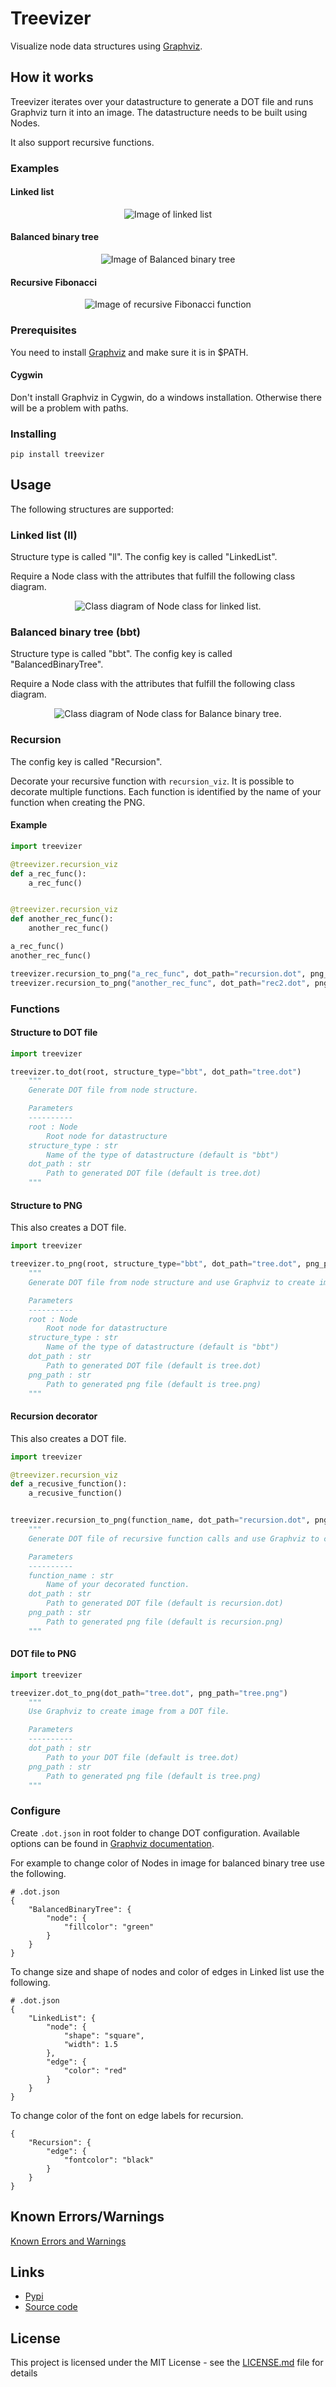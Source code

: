 # Treevizer

Visualize node data structures using [Graphviz](https://graphviz.org/).



## How it works

Treevizer iterates over your datastructure to generate a DOT file and runs Graphviz turn it into an image. The datastructure needs to be built using Nodes.

It also support recursive functions.

### Examples

#### Linked list

<p align="center">
  <img src="https://raw.githubusercontent.com/AndreasArne/treeviz/master/img/ll.png" alt="Image of linked list">
</p>

#### Balanced binary tree

<p align="center">
  <img src="https://raw.githubusercontent.com/AndreasArne/treeviz/master/img/bst.png" alt="Image of Balanced binary tree">
</p>

#### Recursive Fibonacci

<p align="center">
  <img src="https://raw.githubusercontent.com/AndreasArne/treeviz/master/img/fibonacci.png" alt="Image of recursive Fibonacci function">
</p>

### Prerequisites

You need to install [Graphviz](https://graphviz.org/download/) and make sure it is in $PATH.

#### Cygwin

Don't install Graphviz in Cygwin, do a windows installation. Otherwise there will be a problem with paths.



### Installing

```
pip install treevizer
```



## Usage

The following structures are supported:

### Linked list (ll)

Structure type is called "ll". The config key is called "LinkedList".

Require a Node class with the attributes that fulfill the following class diagram.

<p align="center">
  <img src="https://raw.githubusercontent.com/AndreasArne/treeviz/master/img/ll_node_cls.png" alt="Class diagram of Node class for linked list.">
</p>



### Balanced binary tree (bbt)

Structure type is called "bbt". The config key is called "BalancedBinaryTree".

Require a Node class with the attributes that fulfill the following class diagram.

<p align="center">
  <img src="https://raw.githubusercontent.com/AndreasArne/treeviz/master/img/bst_node_cls.png" alt="Class diagram of Node class for Balance binary tree.">
</p>



### Recursion

The config key is called "Recursion".

Decorate your recursive function with `recursion_viz`. It is possible to decorate multiple functions. Each function is identified by the name of your function when creating the PNG.

#### Example
```python
import treevizer

@treevizer.recursion_viz
def a_rec_func():
    a_rec_func()


@treevizer.recursion_viz
def another_rec_func():
    another_rec_func()

a_rec_func()
another_rec_func()

treevizer.recursion_to_png("a_rec_func", dot_path="recursion.dot", png_path="recursion.png")
treevizer.recursion_to_png("another_rec_func", dot_path="rec2.dot", png_path="rec2.png")
```



### Functions

#### Structure to DOT file

```python
import treevizer

treevizer.to_dot(root, structure_type="bbt", dot_path="tree.dot")
    """
    Generate DOT file from node structure.

    Parameters
    ----------
    root : Node
        Root node for datastructure
    structure_type : str
        Name of the type of datastructure (default is "bbt")
    dot_path : str
        Path to generated DOT file (default is tree.dot)
    """
```



#### Structure to PNG

This also creates a DOT file.

```python
import treevizer

treevizer.to_png(root, structure_type="bbt", dot_path="tree.dot", png_path="tree.png")
    """
    Generate DOT file from node structure and use Graphviz to create image.

    Parameters
    ----------
    root : Node
        Root node for datastructure
    structure_type : str
        Name of the type of datastructure (default is "bbt")
    dot_path : str
        Path to generated DOT file (default is tree.dot)
    png_path : str
        Path to generated png file (default is tree.png)
    """
```



#### Recursion decorator

This also creates a DOT file.

```python
import treevizer

@treevizer.recursion_viz
def a_recusive_function():
    a_recusive_function()


treevizer.recursion_to_png(function_name, dot_path="recursion.dot", png_path="recursion.png")
    """
    Generate DOT file of recursive function calls and use Graphviz to create image.

    Parameters
    ----------
    function_name : str
        Name of your decorated function.
    dot_path : str
        Path to generated DOT file (default is recursion.dot)
    png_path : str
        Path to generated png file (default is recursion.png)
    """
```



#### DOT file to PNG

```python
import treevizer

treevizer.dot_to_png(dot_path="tree.dot", png_path="tree.png")
    """
    Use Graphviz to create image from a DOT file.

    Parameters
    ----------
    dot_path : str
        Path to your DOT file (default is tree.dot)
    png_path : str
        Path to generated png file (default is tree.png)
    """
```


### Configure

Create `.dot.json` in root folder to change DOT configuration.  Available options can be found in [Graphviz documentation](https://graphviz.org/doc/info/attrs.html).

For example to change color of Nodes in image for balanced binary tree use the following.

```
# .dot.json
{
    "BalancedBinaryTree": {
        "node": {
            "fillcolor": "green"
        }
    }
}
```

To change size and shape of nodes and color of edges in Linked list use the following.

```
# .dot.json
{
    "LinkedList": {
        "node": {
            "shape": "square",
            "width": 1.5
        },
        "edge": {
            "color": "red"
        }
    }
}
```

To change color of the font on edge labels for recursion.

```
{
    "Recursion": {
        "edge": {
            "fontcolor": "black"
        }
    }
}
```

## Known Errors/Warnings

[Known Errors and Warnings](https://github.com/AndreasArne/treeviz/issues/1)



## Links

- [Pypi](https://pypi.org/project/treevizer/)
- [Source code](https://github.com/AndreasArne/treeviz)



## License

This project is licensed under the MIT License - see the [LICENSE.md](LICENSE.md) file for details
